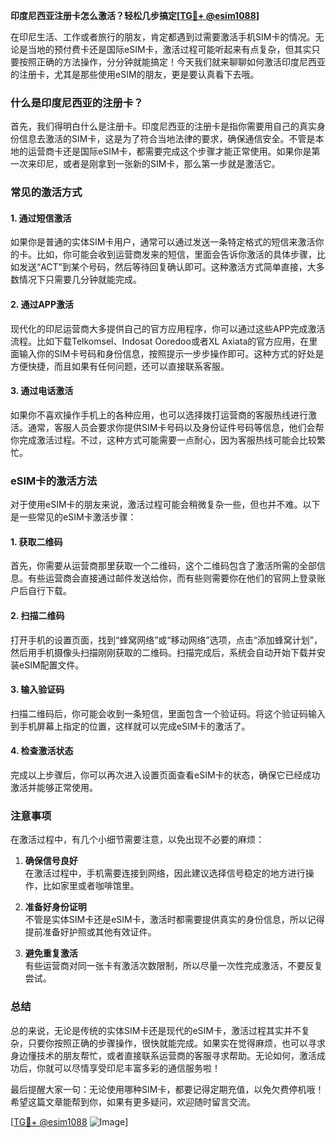**印度尼西亚注册卡怎么激活？轻松几步搞定[[TG💪+ @esim1088](https://t.me/s/esim1088)]**

在印尼生活、工作或者旅行的朋友，肯定都遇到过需要激活手机SIM卡的情况。无论是当地的预付费卡还是国际eSIM卡，激活过程可能听起来有点复杂，但其实只要按照正确的方法操作，分分钟就能搞定！今天我们就来聊聊如何激活印度尼西亚的注册卡，尤其是那些使用eSIM的朋友，更是要认真看下去哦。

### 什么是印度尼西亚的注册卡？

首先，我们得明白什么是注册卡。印度尼西亚的注册卡是指你需要用自己的真实身份信息去激活的SIM卡，这是为了符合当地法律的要求，确保通信安全。不管是本地的运营商卡还是国际eSIM卡，都需要完成这个步骤才能正常使用。如果你是第一次来印尼，或者是刚拿到一张新的SIM卡，那么第一步就是激活它。

### 常见的激活方式

#### 1. **通过短信激活**
   如果你是普通的实体SIM卡用户，通常可以通过发送一条特定格式的短信来激活你的卡。比如，你可能会收到运营商发来的短信，里面会告诉你激活的具体步骤，比如发送“ACT”到某个号码，然后等待回复确认即可。这种激活方式简单直接，大多数情况下只需要几分钟就能完成。

#### 2. **通过APP激活**
   现代化的印尼运营商大多提供自己的官方应用程序，你可以通过这些APP完成激活流程。比如下载Telkomsel、Indosat Ooredoo或者XL Axiata的官方应用，在里面输入你的SIM卡号码和身份信息，按照提示一步步操作即可。这种方式的好处是方便快捷，而且如果有任何问题，还可以直接联系客服。

#### 3. **通过电话激活**
   如果你不喜欢操作手机上的各种应用，也可以选择拨打运营商的客服热线进行激活。通常，客服人员会要求你提供SIM卡号码以及身份证件号码等信息，他们会帮你完成激活过程。不过，这种方式可能需要一点耐心，因为客服热线可能会比较繁忙。

### eSIM卡的激活方法

对于使用eSIM卡的朋友来说，激活过程可能会稍微复杂一些，但也并不难。以下是一些常见的eSIM卡激活步骤：

#### 1. **获取二维码**
   首先，你需要从运营商那里获取一个二维码，这个二维码包含了激活所需的全部信息。有些运营商会直接通过邮件发送给你，而有些则需要你在他们的官网上登录账户后自行下载。

#### 2. **扫描二维码**
   打开手机的设置页面，找到“蜂窝网络”或“移动网络”选项，点击“添加蜂窝计划”，然后用手机摄像头扫描刚刚获取的二维码。扫描完成后，系统会自动开始下载并安装eSIM配置文件。

#### 3. **输入验证码**
   扫描二维码后，你可能会收到一条短信，里面包含一个验证码。将这个验证码输入到手机屏幕上指定的位置，这样就可以完成eSIM卡的激活了。

#### 4. **检查激活状态**
   完成以上步骤后，你可以再次进入设置页面查看eSIM卡的状态，确保它已经成功激活并能够正常使用。

### 注意事项

在激活过程中，有几个小细节需要注意，以免出现不必要的麻烦：

1. **确保信号良好**  
   在激活过程中，手机需要连接到网络，因此建议选择信号稳定的地方进行操作，比如家里或者咖啡馆里。

2. **准备好身份证明**  
   不管是实体SIM卡还是eSIM卡，激活时都需要提供真实的身份信息，所以记得提前准备好护照或其他有效证件。

3. **避免重复激活**  
   有些运营商对同一张卡有激活次数限制，所以尽量一次性完成激活，不要反复尝试。

### 总结

总的来说，无论是传统的实体SIM卡还是现代的eSIM卡，激活过程其实并不复杂，只要你按照正确的步骤操作，很快就能完成。如果实在觉得麻烦，也可以寻求身边懂技术的朋友帮忙，或者直接联系运营商的客服寻求帮助。无论如何，激活成功后，你就可以尽情享受印尼丰富多彩的通信服务啦！

最后提醒大家一句：无论使用哪种SIM卡，都要记得定期充值，以免欠费停机哦！希望这篇文章能帮到你，如果有更多疑问，欢迎随时留言交流。

[[TG💪+ @esim1088](https://t.me/s/esim1088) ![Image](https://i.postimg.cc/4NQfJmqS/Snipaste-2025-05-13-00-14-12.png)]